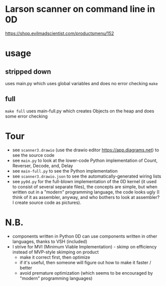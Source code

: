 # Larson scanner on command line in 0D
https://shop.evilmadscientist.com/productsmenu/152
# usage
## stripped down
uses main.py which uses global variables and does no error checking
`make`
## full
`make full`
uses main-full.py which creates Objects on the heap and does some error checking
# Tour
- see `scanner3.drawio` (use the drawio editor https://app.diagrams.net) to see the source code
- see `main.py` to look at the lower-code Python implementation of Count, Reverser, Decode, and, Delay
- see `main-full.py` to see the Python implementation
- see `scanner3.drawio.json` to see the automatically-generated wiring lists
- see `py0d.py` for the full-blown implementation of the 0D kernel (it used to consist of several separate files), the concepts are simple, but when written out in a "modern" programming language, the code looks ugly (I think of it as assembler, anyway, and who bothers to look at assembler? I create source code as pictures).
# N.B.
- components written in Python 0D can use components written in other languages, thanks to VSH (included)
- I strive for MVI (Minimum Viable Implementation) - skimp on efficiency instead of MVP-style skimping on product
  - make it correct first, then optimize
  - if it's useful, then someone will figure out how to make it faster / better
  - avoid premature optimization (which seems to be encouraged by "modern" programming languages)
  
